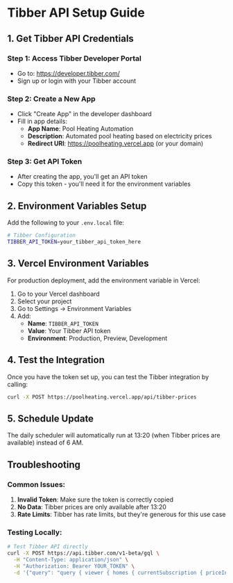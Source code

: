 # Tibber API Setup Guide

## 1. Get Tibber API Credentials

### Step 1: Access Tibber Developer Portal
- Go to: https://developer.tibber.com/
- Sign up or login with your Tibber account

### Step 2: Create a New App
- Click "Create App" in the developer dashboard
- Fill in app details:
  - **App Name**: Pool Heating Automation
  - **Description**: Automated pool heating based on electricity prices
  - **Redirect URI**: https://poolheating.vercel.app (or your domain)

### Step 3: Get API Token
- After creating the app, you'll get an API token
- Copy this token - you'll need it for the environment variables

## 2. Environment Variables Setup

Add the following to your `.env.local` file:

```bash
# Tibber Configuration
TIBBER_API_TOKEN=your_tibber_api_token_here
```

## 3. Vercel Environment Variables

For production deployment, add the environment variable in Vercel:

1. Go to your Vercel dashboard
2. Select your project
3. Go to Settings → Environment Variables
4. Add:
   - **Name**: `TIBBER_API_TOKEN`
   - **Value**: Your Tibber API token
   - **Environment**: Production, Preview, Development

## 4. Test the Integration

Once you have the token set up, you can test the Tibber integration by calling:

```bash
curl -X POST https://poolheating.vercel.app/api/tibber-prices
```

## 5. Schedule Update

The daily scheduler will automatically run at 13:20 (when Tibber prices are available) instead of 6 AM.

## Troubleshooting

### Common Issues:
1. **Invalid Token**: Make sure the token is correctly copied
2. **No Data**: Tibber prices are only available after 13:20
3. **Rate Limits**: Tibber has rate limits, but they're generous for this use case

### Testing Locally:
```bash
# Test Tibber API directly
curl -X POST https://api.tibber.com/v1-beta/gql \
  -H "Content-Type: application/json" \
  -H "Authorization: Bearer YOUR_TOKEN" \
  -d '{"query": "query { viewer { homes { currentSubscription { priceInfo { today { startsAt total energy tax currency } } } } } }"}'
```
